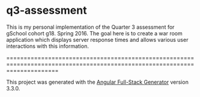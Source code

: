# q3-assessment

This is my personal implementation of the Quarter 3 assessment for gSchool cohort g18. Spring 2016. The goal here is to create a war room application which displays server response times and allows various user interactions with this information.

===========================================================================================================================

This project was generated with the [Angular Full-Stack Generator](https://github.com/DaftMonk/generator-angular-fullstack) version 3.3.0.
